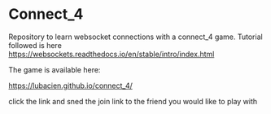 # Connect_4

Repository to learn websocket connections with a connect_4 game. Tutorial followed is here https://websockets.readthedocs.io/en/stable/intro/index.html 


The game is available here:

https://lubacien.github.io/connect_4/

click the link and sned the join link to the friend you would like to play with
